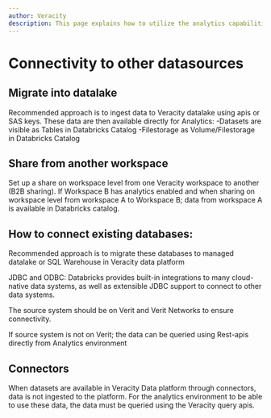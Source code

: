 ```yaml
---
author: Veracity
description: This page explains how to utilize the analytics capabilities
---
```


# Connectivity to other datasources

## Migrate into datalake

Recommended approach is to ingest data to Veracity datalake using apis or SAS keys. These data are then available directly for Analytics:
-Datasets are visible as Tables in Databricks Catalog
-Filestorage as Volume/Filestorage in Databricks Catalog


## Share from another workspace
Set up a share on workspace level from one Veracity workspace to another (B2B sharing). If Workspace B has analytics enabled and when sharing on workspace level from workspace A to Workspace B; data from workspace A is available in Databricks catalog.


## How to connect existing databases:

Recommended approach is to migrate these databases to managed datalake or SQL Warehouse in Veracity data platform

JDBC and ODBC: Databricks provides built-in integrations to many cloud-native data systems, as well as extensible JDBC support to connect to other data systems.  

The source system should be on Verit and Verit Networks to ensure connectivity.

If source system is not on Verit; the data can be queried using Rest-apis directly from Analytics environment

## Connectors

When datasets are available in Veracity Data platform through connectors, data is not ingested to the platform. For the analytics environment to be able to use these data, the data must be queried using the Veracity query apis.

